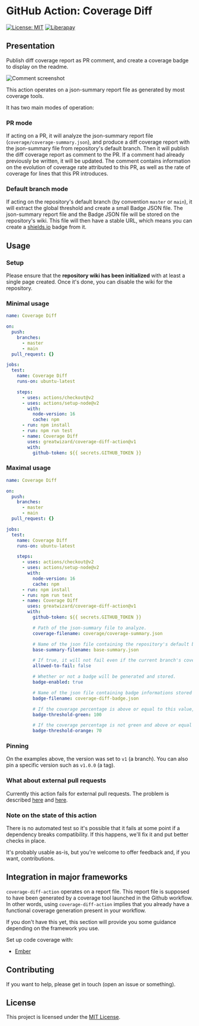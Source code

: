 # GitHub Action: Coverage Diff

[![License: MIT](https://img.shields.io/badge/License-MIT-yellow.svg)](https://opensource.org/licenses/MIT)
[![Liberapay](https://img.shields.io/liberapay/patrons/GreatWizard.svg?logo=liberapay)](https://liberapay.com/GreatWizard/)

## Presentation

Publish diff coverage report as PR comment, and create a coverage badge to display on the readme.

![Comment screenshot](https://raw.githubusercontent.com/GreatWizard/coverage-diff-action/master/comment.png)

This action operates on a json-summary report file as generated by most coverage tools.

It has two main modes of operation:

### PR mode

If acting on a PR, it will analyze the json-summary report file (`coverage/coverage-summary.json`), and produce a diff coverage report with the json-summary file from repository's default branch.
Then it will publish the diff coverage report as comment to the PR.
If a comment had already previously be written, it will be updated.
The comment contains information on the evolution of coverage rate attributed to this PR, as well as the rate of coverage for lines that this PR introduces.

### Default branch mode

If acting on the repository's default branch (by convention `master` or `main`), it will extract the global threshold and create a small Badge JSON file.
The json-summary report file and the Badge JSON file will be stored on the repository's wiki.
This file will then have a stable URL, which means you can create a [shields.io](https://shields.io/endpoint) badge from it.

## Usage

### Setup

Please ensure that the **repository wiki has been initialized** with at least a single page created.
Once it's done, you can disable the wiki for the repository.

### Minimal usage

```yaml
name: Coverage Diff

on:
  push:
    branches:
      - master
      - main
  pull_request: {}

jobs:
  test:
    name: Coverage Diff
    runs-on: ubuntu-latest

    steps:
      - uses: actions/checkout@v2
      - uses: actions/setup-node@v2
        with:
          node-version: 16
          cache: npm
      - run: npm install
      - run: npm run test
      - name: Coverage Diff
        uses: greatwizard/coverage-diff-action@v1
        with:
          github-token: ${{ secrets.GITHUB_TOKEN }}
```

### Maximal usage

```yaml
name: Coverage Diff

on:
  push:
    branches:
      - master
      - main
  pull_request: {}

jobs:
  test:
    name: Coverage Diff
    runs-on: ubuntu-latest

    steps:
      - uses: actions/checkout@v2
      - uses: actions/setup-node@v2
        with:
          node-version: 16
          cache: npm
      - run: npm install
      - run: npm run test
      - name: Coverage Diff
        uses: greatwizard/coverage-diff-action@v1
        with:
          github-token: ${{ secrets.GITHUB_TOKEN }}

          # Path of the json-summary file to analyze.
          coverage-filename: coverage/coverage-summary.json

          # Name of the json file containing the repository's default branch json-summary stored in the repo wiki.
          base-summary-filename: base-summary.json

          # If true, it will not fail even if the current branch's coverage is lower than the default branch's coverage.
          allowed-to-fail: false

          # Whether or not a badge will be generated and stored.
          badge-enabled: true

          # Name of the json file containing badge informations stored in the repo wiki.
          badge-filename: coverage-diff-badge.json

          # If the coverage percentage is above or equal to this value, the badge will be green.
          badge-threshold-green: 100

          # If the coverage percentage is not green and above or equal to this value, the badge will be orange. Otherwise it will be red.
          badge-threshold-orange: 70
```

### Pinning

On the examples above, the version was set to `v1` (a branch).
You can also pin a specific version such as `v1.0.0` (a tag).

### What about external pull requests

Currently this action fails for external pull requests.
The problem is described [here](https://github.blog/changelog/2021-02-19-github-actions-workflows-triggered-by-dependabot-prs-will-run-with-read-only-permissions/)
and [here](https://securitylab.github.com/research/github-actions-preventing-pwn-requests/).

### Note on the state of this action

There is no automated test so it's possible that it fails at some point if a dependency breaks compatibility.
If this happens, we'll fix it and put better checks in place.

It's probably usable as-is, but you're welcome to offer feedback and, if you want, contributions.

## Integration in major frameworks

`coverage-diff-action` operates on a report file. This report file is supposed to have been generated by a coverage tool launched in the Github workflow. In other words, using `coverage-diff-action` implies that you already have a functional coverage generation present in your workflow.

If you don't have this yet, this section will provide you some guidance depending on the framework you use.

Set up code coverage with:
- [Ember](/docs/ember.md)

## Contributing

If you want to help, please get in touch (open an issue or something).

## License

This project is licensed under the [MIT License](LICENSE.md).

